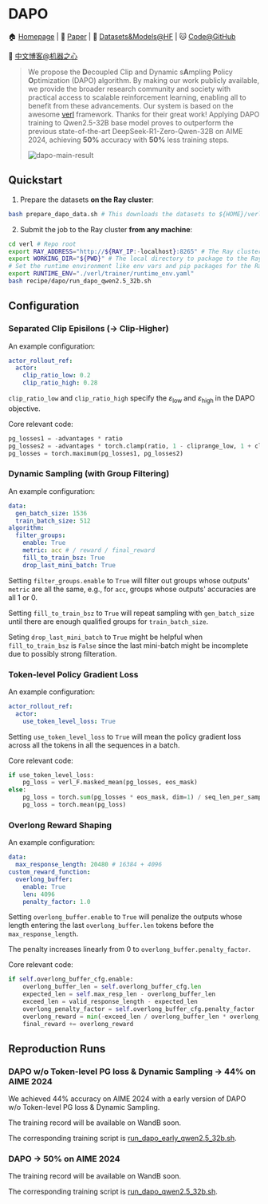 # DAPO

🏠 [Homepage](https://dapo-sia.github.io/) | 📝 [Paper](https://dapo-sia.github.io/static/pdf/dapo_paper.pdf) | 🤗 [Datasets&Models@HF](https://huggingface.co/collections/BytedTsinghua-SIA/dapo-67d7f1517ee33c8aed059da0) | 🐱 [Code@GitHub](https://github.com/volcengine/verl/tree/gm-tyx/puffin/main/recipe/dapo)

🐶 [中文博客@机器之心](https://mp.weixin.qq.com/s/_w_HtjNQiG-yP5LEN85o0Q)

> We propose the **D**ecoupled Clip and Dynamic s**A**mpling **P**olicy **O**ptimization (DAPO) algorithm. By making our work publicly available, we provide the broader research community and society with practical access to scalable reinforcement learning, enabling all to benefit from these advancements. Our system is based on the awesome [verl](https://github.com/volcengine/verl) framework. Thanks for their great work! Applying DAPO training to Qwen2.5-32B base model proves to outperform the previous state-of-the-art DeepSeek-R1-Zero-Qwen-32B on AIME 2024, achieving **50%** accuracy with **50%** less training steps.
>
> ![dapo-main-result](https://dapo-sia.github.io/static/images/score.png)

## Quickstart

1. Prepare the datasets **on the Ray cluster**:

```bash
bash prepare_dapo_data.sh # This downloads the datasets to ${HOME}/verl/data by default
```

2. Submit the job to the Ray cluster **from any machine**:

```bash
cd verl # Repo root
export RAY_ADDRESS="http://${RAY_IP:-localhost}:8265" # The Ray cluster address to connect to
export WORKING_DIR="${PWD}" # The local directory to package to the Ray cluster
# Set the runtime environment like env vars and pip packages for the Ray cluster in yaml
export RUNTIME_ENV="./verl/trainer/runtime_env.yaml"
bash recipe/dapo/run_dapo_qwen2.5_32b.sh
```

## Configuration

### Separated Clip Episilons (-> Clip-Higher)

An example configuration:

```yaml
actor_rollout_ref:
  actor:
    clip_ratio_low: 0.2
    clip_ratio_high: 0.28
```

`clip_ratio_low` and `clip_ratio_high` specify the $\varepsilon_{\text {low }}$ and $\varepsilon_{\text {high }}$ in the DAPO objective.

Core relevant code:

```python
pg_losses1 = -advantages * ratio
pg_losses2 = -advantages * torch.clamp(ratio, 1 - cliprange_low, 1 + cliprange_high)
pg_losses = torch.maximum(pg_losses1, pg_losses2)
```

### Dynamic Sampling (with Group Filtering)

An example configuration:

```yaml
data:
  gen_batch_size: 1536
  train_batch_size: 512
algorithm:
  filter_groups:
    enable: True
    metric: acc # / reward / final_reward
    fill_to_train_bsz: True
    drop_last_mini_batch: True
```

Setting `filter_groups.enable` to `True` will filter out groups whose outputs' `metric` are all the same, e.g., for `acc`, groups whose outputs' accuracies are all 1 or 0.

Setting `fill_to_train_bsz` to `True` will repeat sampling with `gen_batch_size` until there are enough qualified groups for `train_batch_size`.

Seting `drop_last_mini_batch` to `True` might be helpful when `fill_to_train_bsz` is `False` since the last mini-batch might be incomplete due to possibly strong filteration.

### Token-level Policy Gradient Loss

An example configuration:

```yaml
actor_rollout_ref:
  actor:
    use_token_level_loss: True
```

Setting `use_token_level_loss` to `True` will mean the policy gradient loss across all the tokens in all the sequences in a batch.

Core relevant code:

```python
if use_token_level_loss:
    pg_loss = verl_F.masked_mean(pg_losses, eos_mask)
else:
    pg_loss = torch.sum(pg_losses * eos_mask, dim=1) / seq_len_per_sample
    pg_loss = torch.mean(pg_loss)
```

### Overlong Reward Shaping

An example configuration:

```yaml
data:
  max_response_length: 20480 # 16384 + 4096
custom_reward_function:
  overlong_buffer:
    enable: True
    len: 4096
    penalty_factor: 1.0
```

Setting `overlong_buffer.enable` to `True` will penalize the outputs whose length entering the last `overlong_buffer.len` tokens before the `max_response_length`.

The penalty increases linearly from 0 to `overlong_buffer.penalty_factor`.

Core relevant code:

```python
if self.overlong_buffer_cfg.enable:
    overlong_buffer_len = self.overlong_buffer_cfg.len
    expected_len = self.max_resp_len - overlong_buffer_len
    exceed_len = valid_response_length - expected_len
    overlong_penalty_factor = self.overlong_buffer_cfg.penalty_factor
    overlong_reward = min(-exceed_len / overlong_buffer_len * overlong_penalty_factor, 0)
    final_reward += overlong_reward
```

## Reproduction Runs

### DAPO w/o Token-level PG loss & Dynamic Sampling -> 44% on AIME 2024

We achieved 44% accuracy on AIME 2024 with a early version of DAPO w/o Token-level PG loss & Dynamic Sampling.

The training record will be available on WandB soon.

The corresponding training script is [run_dapo_early_qwen2.5_32b.sh](./run_dapo_early_qwen2.5_32b.sh).

### DAPO -> 50% on AIME 2024

The training record will be available on WandB soon.

The corresponding training script is [run_dapo_qwen2.5_32b.sh](./run_dapo_qwen2.5_32b.sh).